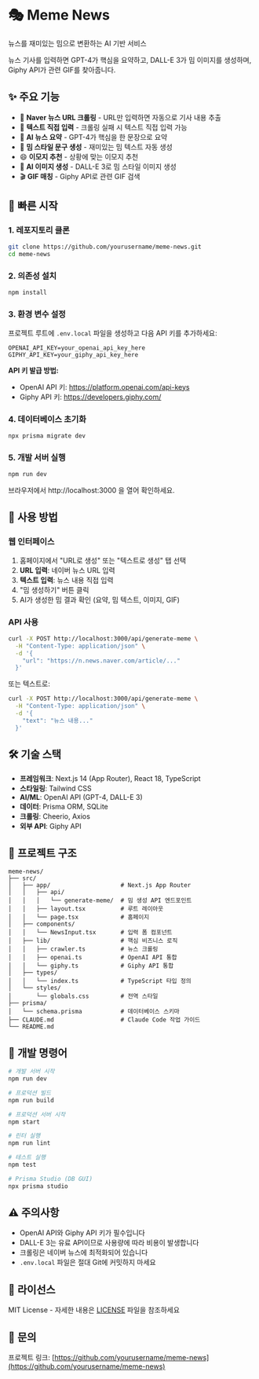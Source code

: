 # 🎭 Meme News

뉴스를 재미있는 밈으로 변환하는 AI 기반 서비스

뉴스 기사를 입력하면 GPT-4가 핵심을 요약하고, DALL-E 3가 밈 이미지를 생성하며, Giphy API가 관련 GIF를 찾아줍니다.

## ✨ 주요 기능

- 🔗 **Naver 뉴스 URL 크롤링** - URL만 입력하면 자동으로 기사 내용 추출
- 📝 **텍스트 직접 입력** - 크롤링 실패 시 텍스트 직접 입력 가능
- 🤖 **AI 뉴스 요약** - GPT-4가 핵심을 한 문장으로 요약
- 💬 **밈 스타일 문구 생성** - 재미있는 밈 텍스트 자동 생성
- 😄 **이모지 추천** - 상황에 맞는 이모지 추천
- 🎨 **AI 이미지 생성** - DALL-E 3로 밈 스타일 이미지 생성
- 🎬 **GIF 매칭** - Giphy API로 관련 GIF 검색

## 🚀 빠른 시작

### 1. 레포지토리 클론

```bash
git clone https://github.com/yourusername/meme-news.git
cd meme-news
```

### 2. 의존성 설치

```bash
npm install
```

### 3. 환경 변수 설정

프로젝트 루트에 `.env.local` 파일을 생성하고 다음 API 키를 추가하세요:

```env
OPENAI_API_KEY=your_openai_api_key_here
GIPHY_API_KEY=your_giphy_api_key_here
```

**API 키 발급 방법:**
- OpenAI API 키: https://platform.openai.com/api-keys
- Giphy API 키: https://developers.giphy.com/

### 4. 데이터베이스 초기화

```bash
npx prisma migrate dev
```

### 5. 개발 서버 실행

```bash
npm run dev
```

브라우저에서 http://localhost:3000 을 열어 확인하세요.

## 📖 사용 방법

### 웹 인터페이스

1. 홈페이지에서 "URL로 생성" 또는 "텍스트로 생성" 탭 선택
2. **URL 입력**: 네이버 뉴스 URL 입력
3. **텍스트 입력**: 뉴스 내용 직접 입력
4. "밈 생성하기" 버튼 클릭
5. AI가 생성한 밈 결과 확인 (요약, 밈 텍스트, 이미지, GIF)

### API 사용

```bash
curl -X POST http://localhost:3000/api/generate-meme \
  -H "Content-Type: application/json" \
  -d '{
    "url": "https://n.news.naver.com/article/..."
  }'
```

또는 텍스트로:

```bash
curl -X POST http://localhost:3000/api/generate-meme \
  -H "Content-Type: application/json" \
  -d '{
    "text": "뉴스 내용..."
  }'
```

## 🛠 기술 스택

- **프레임워크**: Next.js 14 (App Router), React 18, TypeScript
- **스타일링**: Tailwind CSS
- **AI/ML**: OpenAI API (GPT-4, DALL-E 3)
- **데이터**: Prisma ORM, SQLite
- **크롤링**: Cheerio, Axios
- **외부 API**: Giphy API

## 📂 프로젝트 구조

```
meme-news/
├── src/
│   ├── app/                    # Next.js App Router
│   │   ├── api/
│   │   │   └── generate-meme/  # 밈 생성 API 엔드포인트
│   │   ├── layout.tsx          # 루트 레이아웃
│   │   └── page.tsx            # 홈페이지
│   ├── components/
│   │   └── NewsInput.tsx       # 입력 폼 컴포넌트
│   ├── lib/                    # 핵심 비즈니스 로직
│   │   ├── crawler.ts          # 뉴스 크롤링
│   │   ├── openai.ts           # OpenAI API 통합
│   │   └── giphy.ts            # Giphy API 통합
│   ├── types/
│   │   └── index.ts            # TypeScript 타입 정의
│   └── styles/
│       └── globals.css         # 전역 스타일
├── prisma/
│   └── schema.prisma           # 데이터베이스 스키마
├── CLAUDE.md                   # Claude Code 작업 가이드
└── README.md
```

## 🔧 개발 명령어

```bash
# 개발 서버 시작
npm run dev

# 프로덕션 빌드
npm run build

# 프로덕션 서버 시작
npm start

# 린터 실행
npm run lint

# 테스트 실행
npm test

# Prisma Studio (DB GUI)
npx prisma studio
```

## ⚠️ 주의사항

- OpenAI API와 Giphy API 키가 필수입니다
- DALL-E 3는 유료 API이므로 사용량에 따라 비용이 발생합니다
- 크롤링은 네이버 뉴스에 최적화되어 있습니다
- `.env.local` 파일은 절대 Git에 커밋하지 마세요

## 📝 라이선스

MIT License - 자세한 내용은 [LICENSE](LICENSE) 파일을 참조하세요

## 📧 문의

프로젝트 링크: [https://github.com/yourusername/meme-news](https://github.com/yourusername/meme-news)
